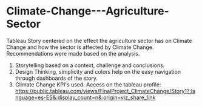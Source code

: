 # Climate-Change---Agriculture-Sector
Tableau Story centered on the effect the agriculture sector has on Climate Change and how the sector is affected by Climate Change. Recommendations were made based on the analysis. 
1. Storytelling based on a context, challenge and conclusions. 
2. Design Thinking, simplicity and colors help on the easy navigation through dashboards of the story.
3. Climate Change KPI's used. 
Access on the tableau profile: https://public.tableau.com/views/FinalProject_ClimateChange/Story1?:language=es-ES&:display_count=n&:origin=viz_share_link
